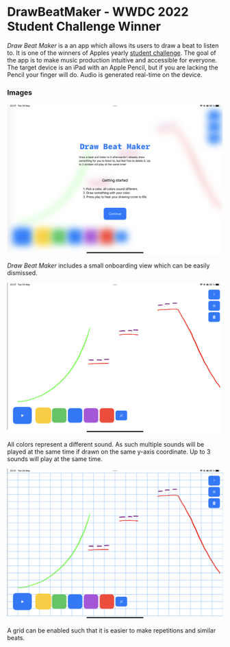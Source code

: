 # DrawBeatMaker - WWDC 2022 Student Challenge Winner
*Draw Beat Maker* is a an app which allows its users to draw a beat to listen to. 
It is one of the winners of Apples yearly [student challenge](https://developer.apple.com/wwdc22/swift-student-challenge/).
The goal of the app is to make music production intuitive and accessible for everyone. 
The target device is an iPad with an Apple Pencil, but if you are lacking the Pencil 
your finger will do. Audio is generated real-time on the device. 

### Images
![intro](/IMAGES/intro.PNG)

*Draw Beat Maker* includes a small onboarding view which can be easily dismissed.

![draw](/IMAGES/draw.PNG)

All colors represent a different sound. As such multiple sounds will be played 
at the same time if drawn on the same y-axis coordinate. Up to 3 sounds will 
play at the same time.

![grid](/IMAGES/grid.PNG)

A grid can be enabled such that it is easier to make repetitions and similar beats. 